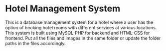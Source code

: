 # Hotel Management System

This is a database management system for a hotel where a user has the option of booking hotel rooms with different services at various locations. This system is built using MySQL-PHP for backend and HTML-CSS for frontend. Put all the files and images in the same folder or update the folder paths in the files accordingly. 
